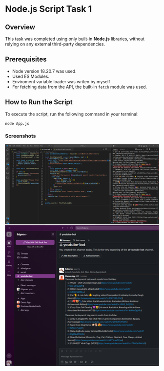 # Node.js Script Task 1

## Overview

This task was completed using only built-in **Node.js** libraries, without relying on any external third-party dependencies.

## Prerequisites

- Node version 18.20.7 was used.
- Used ES Modules.
- Enviroment variable loader was writen by myself
- For fetching data from the API, the built-in `fetch` module was used.

## How to Run the Script

To execute the script, run the following command in your terminal:

```sh
node App.js
```

### Screenshots

![Executed code](/screenshots/1.png)
![Slack img](/screenshots/2.png)
